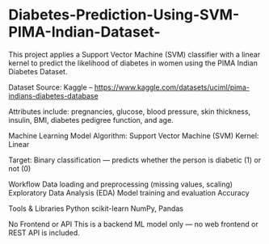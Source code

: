 # Diabetes-Prediction-Using-SVM-PIMA-Indian-Dataset-
This project applies a Support Vector Machine (SVM) classifier with a linear kernel to predict the likelihood of diabetes in women using the PIMA Indian Diabetes Dataset.

Dataset
Source: Kaggle – https://www.kaggle.com/datasets/uciml/pima-indians-diabetes-database

Attributes include: pregnancies, glucose, blood pressure, skin thickness, insulin, BMI, diabetes pedigree function, and age.

Machine Learning Model
Algorithm: Support Vector Machine (SVM)
Kernel: Linear

Target: Binary classification — predicts whether the person is diabetic (1) or not (0)

Workflow
Data loading and preprocessing (missing values, scaling)
Exploratory Data Analysis (EDA)
Model training and evaluation
Accuracy 

Tools & Libraries
Python
scikit-learn
NumPy, Pandas


No Frontend or API
This is a backend ML model only — no web frontend or REST API is included.
